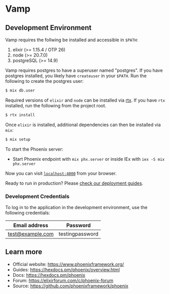 # Vamp

## Development Environment

Vamp requires the follwing be installed and accessible in `$PATH`:

1. elixir (>= 1.15.4 / OTP 26)
2. node (>= 20.7.0)
3. postgreSQL (>= 14.9)

Vamp requires postgres to have a superuser named "postgres". If you have postgres installed, you likely have `createuser` in your `$PATH`.
Run the following to create the postgres user:

```sh
$ mix db.user
```

Required versions of `elixir` and `node` can be installed via [rtx](https://github.com/jdx/rtx). 
If you have `rtx` installed, run the following from the project root.

```sh
$ rtx install
```

Once `elixir` is installed, additional dependencies can then be installed via `mix`:

```sh
$ mix setup
```

To start the Phoenix server:

  * Start Phoenix endpoint with `mix phx.server` or inside IEx with `iex -S mix phx.server`

Now you can visit [`localhost:4000`](http://localhost:4000) from your browser.

Ready to run in production? Please [check our deployment guides](https://hexdocs.pm/phoenix/deployment.html).

### Development Credentials

To log in to the application in the development environment, use the following credentials:

| Email address    | Password        |
|------------------|-----------------|
| test@example.com | testingpassword |


## Learn more

  * Official website: https://www.phoenixframework.org/
  * Guides: https://hexdocs.pm/phoenix/overview.html
  * Docs: https://hexdocs.pm/phoenix
  * Forum: https://elixirforum.com/c/phoenix-forum
  * Source: https://github.com/phoenixframework/phoenix
